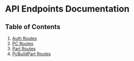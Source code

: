 # API Endpoints Documentation

## Table of Contents

1. [Auth Routes](#auth-routes)
2. [PC Routes](#pc-routes)
3. [Part Routes](#part-routes)
4. [PcBuildPart Routes](#pcbuildpart-routes)
